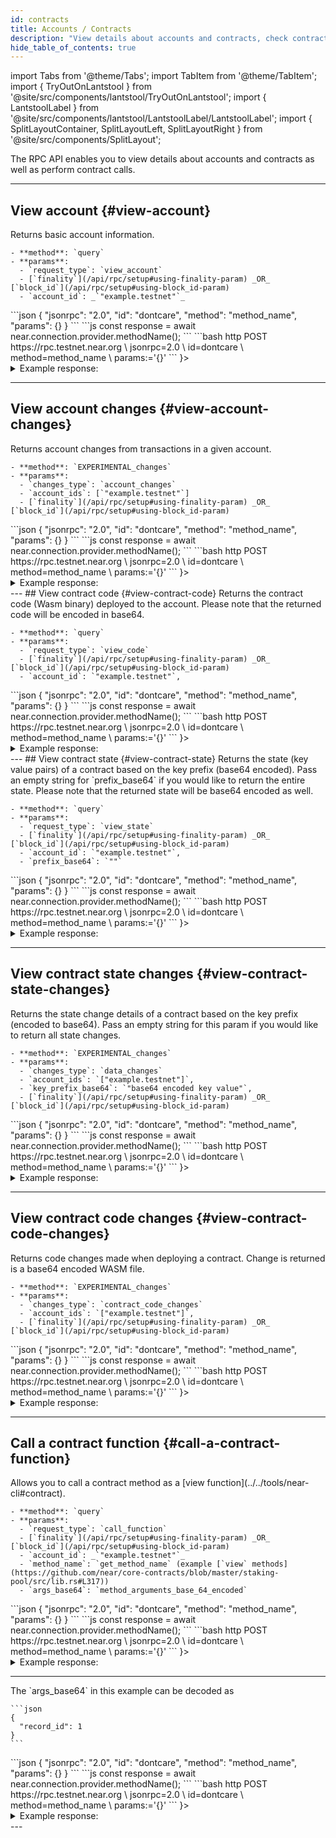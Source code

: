 ```yaml
---
id: contracts
title: Accounts / Contracts
description: "View details about accounts and contracts, check contract state and code, and perform contract function calls using NEAR RPC API."
hide_table_of_contents: true
---
```


import Tabs from '@theme/Tabs';
import TabItem from '@theme/TabItem';
import { TryOutOnLantstool } from '@site/src/components/lantstool/TryOutOnLantstool';
import { LantstoolLabel } from '@site/src/components/lantstool/LantstoolLabel/LantstoolLabel';
import { SplitLayoutContainer, SplitLayoutLeft, SplitLayoutRight } from '@site/src/components/SplitLayout';

The RPC API enables you to view details about accounts and contracts as well as perform contract calls.

---
## View account {#view-account}

<SplitLayoutContainer>
  <SplitLayoutLeft title="Description">
    Returns basic account information.

    - **method**: `query`
    - **params**:
      - `request_type`: `view_account`
      - [`finality`](/api/rpc/setup#using-finality-param) _OR_ [`block_id`](/api/rpc/setup#using-block_id-param)
      - `account_id`: _`"example.testnet"`_
  </SplitLayoutLeft>
  <SplitLayoutRight title="Example">
    <Tabs groupId="code-tabs">
      <TabItem value="json" label="JSON" default>
        ```json
        {
          "jsonrpc": "2.0",
          "id": "dontcare",
          "method": "method_name",
          "params": {}
        }
        ```
      </TabItem>
      <TabItem value="js" label="JavaScript">
        ```js
        const response = await near.connection.provider.methodName();
        ```
      </TabItem>
      <TabItem value="http" label="HTTPie">
        ```bash
        http POST https://rpc.testnet.near.org \
          jsonrpc=2.0 \
          id=dontcare \
          method=method_name \
          params:='{}'
        ```
      </TabItem>
      <TabItem value="Lantstool" label={<LantstoolLabel />}>
        <TryOutOnLantstool path="docs/5.api/rpc/contracts/get-account.json" />
      </TabItem>
    </Tabs>
  </SplitLayoutRight>
</SplitLayoutContainer>

<details>
  <summary>Example response:</summary>
  
</details>

---
## View account changes {#view-account-changes}

<SplitLayoutContainer>
  <SplitLayoutLeft title="Description">
    Returns account changes from transactions in a given account.

    - **method**: `EXPERIMENTAL_changes`
    - **params**:
      - `changes_type`: `account_changes`
      - `account_ids`: [`"example.testnet"`]
      - [`finality`](/api/rpc/setup#using-finality-param) _OR_ [`block_id`](/api/rpc/setup#using-block_id-param)
  </SplitLayoutLeft>
  <SplitLayoutRight title="Example">
    <Tabs groupId="code-tabs">
      <TabItem value="json" label="JSON" default>
        ```json
        {
          "jsonrpc": "2.0",
          "id": "dontcare",
          "method": "method_name",
          "params": {}
        }
        ```
      </TabItem>
      <TabItem value="js" label="JavaScript">
        ```js
        const response = await near.connection.provider.methodName();
        ```
      </TabItem>
      <TabItem value="http" label="HTTPie">
        ```bash
        http POST https://rpc.testnet.near.org \
          jsonrpc=2.0 \
          id=dontcare \
          method=method_name \
          params:='{}'
        ```
      </TabItem>
      <TabItem value="Lantstool" label={<LantstoolLabel />}>
         <TryOutOnLantstool path="docs/5.api/rpc/contracts/get-account-changes.json" />
      </TabItem>
    </Tabs>
  </SplitLayoutRight>
</SplitLayoutContainer>

<details>
  <summary>Example response: </summary>
  
</details>
---
## View contract code {#view-contract-code}

<SplitLayoutContainer>
  <SplitLayoutLeft title="Description">
    Returns the contract code (Wasm binary) deployed to the account.
    Please note that the returned code will be encoded in base64.

    - **method**: `query`
    - **params**:
      - `request_type`: `view_code`
      - [`finality`](/api/rpc/setup#using-finality-param) _OR_ [`block_id`](/api/rpc/setup#using-block_id-param)
      - `account_id`: `"example.testnet"`,
  </SplitLayoutLeft>
  <SplitLayoutRight title="Example">
    <Tabs groupId="code-tabs">
      <TabItem value="json" label="JSON" default>
        ```json
        {
          "jsonrpc": "2.0",
          "id": "dontcare",
          "method": "method_name",
          "params": {}
        }
        ```
      </TabItem>
      <TabItem value="js" label="JavaScript">
        ```js
        const response = await near.connection.provider.methodName();
        ```
      </TabItem>
      <TabItem value="http" label="HTTPie">
        ```bash
        http POST https://rpc.testnet.near.org \
          jsonrpc=2.0 \
          id=dontcare \
          method=method_name \
          params:='{}'
        ```
      </TabItem>
      <TabItem value="Lantstool" label={<LantstoolLabel />}>
        <TryOutOnLantstool path="docs/5.api/rpc/contracts/get-contract-wasm.json" />
      </TabItem>
    </Tabs>
  </SplitLayoutRight>
</SplitLayoutContainer>

<details>
  <summary>Example response: </summary>
  
</details>
---
## View contract state {#view-contract-state}

<SplitLayoutContainer>
  <SplitLayoutLeft title="Description">
    Returns the state (key value pairs) of a contract based on the key prefix
    (base64 encoded). Pass an empty string for `prefix_base64` if you would like
    to return the entire state. Please note that the returned state will be base64
    encoded as well.

    - **method**: `query`
    - **params**:
      - `request_type`: `view_state`
      - [`finality`](/api/rpc/setup#using-finality-param) _OR_ [`block_id`](/api/rpc/setup#using-block_id-param)
      - `account_id`: `"example.testnet"`,
      - `prefix_base64`: `""`
  </SplitLayoutLeft>
  <SplitLayoutRight title="Example">
    <Tabs groupId="code-tabs">
      <TabItem value="json" label="JSON" default>
        ```json
        {
          "jsonrpc": "2.0",
          "id": "dontcare",
          "method": "method_name",
          "params": {}
        }
        ```
      </TabItem>
      <TabItem value="js" label="JavaScript">
        ```js
        const response = await near.connection.provider.methodName();
        ```
      </TabItem>
      <TabItem value="http" label="HTTPie">
        ```bash
        http POST https://rpc.testnet.near.org \
          jsonrpc=2.0 \
          id=dontcare \
          method=method_name \
          params:='{}'
        ```
      </TabItem>
      <TabItem value="Lantstool" label={<LantstoolLabel />}>
         <TryOutOnLantstool path="docs/5.api/rpc/contracts/get-contract-state.json" />
      </TabItem>
    </Tabs>
  </SplitLayoutRight>
</SplitLayoutContainer>

<details>
  <summary>Example response:</summary>
  

**Note**: Currently, the response includes a `proof` field directly in the
`result`, and a `proof` fields on each element of the `values` list. In
the future, the `result.proof` will be included only if the result is **not empty**,
and the `proof` field will be removed from all `values`. When parsing the result, you
should accept objects with or without these fields set.

</details>

---
## View contract state changes {#view-contract-state-changes}

<SplitLayoutContainer>
  <SplitLayoutLeft title="Description">
    Returns the state change details of a contract based on the key prefix
    (encoded to base64). Pass an empty string for this param if you would like
    to return all state changes.

    - **method**: `EXPERIMENTAL_changes`
    - **params**:
      - `changes_type`: `data_changes`
      - `account_ids`: `["example.testnet"]`,
      - `key_prefix_base64`: `"base64 encoded key value"`,
      - [`finality`](/api/rpc/setup#using-finality-param) _OR_ [`block_id`](/api/rpc/setup#using-block_id-param)
  </SplitLayoutLeft>
  <SplitLayoutRight title="Example">
    <Tabs groupId="code-tabs">
      <TabItem value="json" label="JSON" default>
        ```json
        {
          "jsonrpc": "2.0",
          "id": "dontcare",
          "method": "method_name",
          "params": {}
        }
        ```
      </TabItem>
      <TabItem value="js" label="JavaScript">
        ```js
        const response = await near.connection.provider.methodName();
        ```
      </TabItem>
      <TabItem value="http" label="HTTPie">
        ```bash
        http POST https://rpc.testnet.near.org \
          jsonrpc=2.0 \
          id=dontcare \
          method=method_name \
          params:='{}'
        ```
      </TabItem>
      <TabItem value="Lantstool" label={<LantstoolLabel />}>
         <TryOutOnLantstool path="docs/5.api/rpc/contracts/get-contract-state-changes.json" />
      </TabItem>
    </Tabs>
  </SplitLayoutRight>
</SplitLayoutContainer>

<details>
  <summary>Example response:</summary>
  
</details>

---
## View contract code changes {#view-contract-code-changes}

<SplitLayoutContainer>
  <SplitLayoutLeft title="Description">
    Returns code changes made when deploying a contract. Change is returned is a
    base64 encoded WASM file.

    - **method**: `EXPERIMENTAL_changes`
    - **params**:
      - `changes_type`: `contract_code_changes`
      - `account_ids`: `["example.testnet"]`,
      - [`finality`](/api/rpc/setup#using-finality-param) _OR_ [`block_id`](/api/rpc/setup#using-block_id-param)
  </SplitLayoutLeft>
  <SplitLayoutRight title="Example">
    <Tabs groupId="code-tabs">
      <TabItem value="json" label="JSON" default>
        ```json
        {
          "jsonrpc": "2.0",
          "id": "dontcare",
          "method": "method_name",
          "params": {}
        }
        ```
      </TabItem>
      <TabItem value="js" label="JavaScript">
        ```js
        const response = await near.connection.provider.methodName();
        ```
      </TabItem>
      <TabItem value="http" label="HTTPie">
        ```bash
        http POST https://rpc.testnet.near.org \
          jsonrpc=2.0 \
          id=dontcare \
          method=method_name \
          params:='{}'
        ```
      </TabItem>
      <TabItem value="Lantstool" label={<LantstoolLabel />}>
        <TryOutOnLantstool path="docs/5.api/rpc/contracts/get-contract-wasm-changes.json" />
      </TabItem>
    </Tabs>
  </SplitLayoutRight>
</SplitLayoutContainer>

<details>
  <summary>Example response:</summary>
  
</details>

---
## Call a contract function {#call-a-contract-function}

<SplitLayoutContainer>
  <SplitLayoutLeft title="Description">
    Allows you to call a contract method as a [view function](../../tools/near-cli#contract).

    - **method**: `query`
    - **params**:
      - `request_type`: `call_function`
      - [`finality`](/api/rpc/setup#using-finality-param) _OR_ [`block_id`](/api/rpc/setup#using-block_id-param)
      - `account_id`: _`"example.testnet"`_
      - `method_name`: `get_method_name` (example [`view` methods](https://github.com/near/core-contracts/blob/master/staking-pool/src/lib.rs#L317))
      - `args_base64`: `method_arguments_base_64_encoded`
  </SplitLayoutLeft>
  <SplitLayoutRight title="get_greeting example">
    <Tabs groupId="code-tabs">
      <TabItem value="json" label="JSON" default>
        ```json
        {
          "jsonrpc": "2.0",
          "id": "dontcare",
          "method": "method_name",
          "params": {}
        }
        ```
      </TabItem>
      <TabItem value="js" label="JavaScript">
        ```js
        const response = await near.connection.provider.methodName();
        ```
      </TabItem>
      <TabItem value="http" label="HTTPie">
        ```bash
        http POST https://rpc.testnet.near.org \
          jsonrpc=2.0 \
          id=dontcare \
          method=method_name \
          params:='{}'
        ```
      </TabItem>
      <TabItem value="Lantstool" label={<LantstoolLabel />}>
        <TryOutOnLantstool path="docs/5.api/rpc/contracts/call-get_greeting.json" />
      </TabItem>
    </Tabs>
  </SplitLayoutRight>
</SplitLayoutContainer>

<details>
  <summary>Example response:</summary>
  <p>
    
    **Note**: `[34, 71, ..., 33, 34]` is an array of bytes, to be specific it is an ASCII code of
    `"Greetings from NEAR Protocol!"`. `near-sdk-rs` and `near-sdk-js` return JSON-serialized
    results.
  </p>
</details>

---

<SplitLayoutContainer>
  <SplitLayoutLeft title="get_record example">
    The `args_base64` in this example can be decoded as

    ```json
    {
      "record_id": 1
    }
    ```
  </SplitLayoutLeft>
  <SplitLayoutRight title="Example">
    <Tabs groupId="code-tabs">
      <TabItem value="json" label="JSON" default>
        ```json
        {
          "jsonrpc": "2.0",
          "id": "dontcare",
          "method": "method_name",
          "params": {}
        }
        ```
      </TabItem>
      <TabItem value="js" label="JavaScript">
        ```js
        const response = await near.connection.provider.methodName();
        ```
      </TabItem>
      <TabItem value="http" label="HTTPie">
        ```bash
        http POST https://rpc.testnet.near.org \
          jsonrpc=2.0 \
          id=dontcare \
          method=method_name \
          params:='{}'
        ```
      </TabItem>
      <TabItem value="Lantstool" label={<LantstoolLabel />}>
        <TryOutOnLantstool path="docs/5.api/rpc/contracts/call-get_record.json" />
      </TabItem>
    </Tabs>
  </SplitLayoutRight>
</SplitLayoutContainer>

<details>
  <summary>Example response:</summary>
  <p>
    
    **Note**: `[34, 72, ..., 108, 33, 34]` is an array of bytes, to be specific it is an ASCII code
    of `"Hello, Near Protocol!"`. `near-sdk-rs` and `near-sdk-js` return JSON-serialized results.
  </p>
</details>
---
